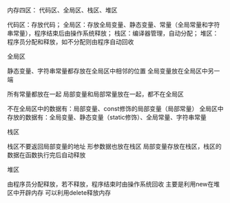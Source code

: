 内存四区： 代码区、全局区、栈区、堆区

代码区：存放代码；
全局区：存放全局变量、静态变量、常量（全局常量和字符串常量），程序结束后由操作系统释放；
栈区：编译器管理，自动分配；
堆区：程序员分配和释放，如不分配则由程序自动回收

全局区

静态变量、字符串常量都存放在全局区中相邻的位置
全局变量放在全局区中另一端

所有常量都放在一起
局部变量和局部常量放在一起，都不在全局区

不在全局区中的数据有：局部变量、const修饰的局部变量（局部常量）
全局区中存放的数据有：全局变量、静态变量（static修饰）、全局常量、字符串常量

栈区

栈区不要返回局部变量的地址
形参数据也放在栈区
局部变量存放在栈区，栈区的数据在函数执行完后自动释放

堆区

由程序员分配释放，若不释放，程序结束时由操作系统回收
主要是利用new在堆区中开辟内存
可以利用delete释放内存
